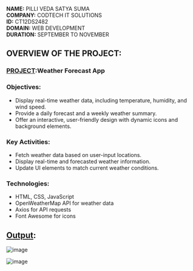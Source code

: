 **NAME:** PILLI VEDA SATYA SUMA  
**COMPANY:** CODTECH IT SOLUTIONS    
**ID:** CT12DS2482  
**DOMAIN:** WEB DEVELOPMENT    
**DURATION:** SEPTEMBER TO NOVEMBER    

## OVERVIEW OF THE PROJECT: 

### <ins>PROJECT</ins>:Weather Forecast App  

### Objectives:  
* Display real-time weather data, including temperature, humidity, and wind speed.
* Provide a daily forecast and a weekly weather summary.  
* Offer an interactive, user-friendly design with dynamic icons and background elements.

### Key Activities:
* Fetch weather data based on user-input locations.  
* Display real-time and forecasted weather information.  
* Update UI elements to match current weather conditions.

### Technologies:  
* HTML, CSS, JavaScript
* OpenWeatherMap API for weather data
* Axios for API requests
* Font Awesome for icons  

## <ins>Output</ins>:
![image](https://github.com/user-attachments/assets/8cd5d725-64d3-4a42-8e86-c16dae6886e5)  

![image](https://github.com/user-attachments/assets/bf5e06e8-108b-4eb5-be07-74f65a6df93c)

